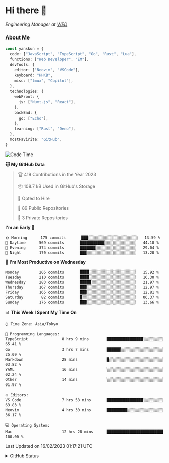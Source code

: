 # Hi there&nbsp;:wave:

<!-- ![Alt text](https://spotify-recently-played-readme.vercel.app/api?user=31kynbuubkiu3r4qh4hjuaglhfay) -->

_Engineering Manager at [WED](https://github.com/wedinc)_

### About Me

```ts
const yanskun = {
  code: ["JavaScript", "TypeScript", "Go", "Rust", "Lua"],
  functions: ["Web Developer", "EM"],
  devTools: {
    editor: ["Neovim", "VSCode"],
    keyboard: "HHKB",
    misc: ["tmux", "Copilot"],
  },
  technologies: {
    webFront: {
      js: ["Nuxt.js", "React"],
    },
    backEnd: {
      go: ["Echo"],
    },
    learning: ["Rust", "Deno"],
  },
  mostFavirite: "GitHub",
}
```

<!--START_SECTION:waka-->
![Code Time](http://img.shields.io/badge/Code%20Time-166%20hrs%2033%20mins-blue)

**🐱 My GitHub Data** 

> 🏆 419 Contributions in the Year 2023
 > 
> 📦 108.7 kB Used in GitHub's Storage 
 > 
> 💼 Opted to Hire
 > 
> 📜 89 Public Repositories 
 > 
> 🔑 3 Private Repositories  
 > 
**I'm an Early 🐤** 

```text
🌞 Morning      175 commits       ███░░░░░░░░░░░░░░░░░░░░░░   13.59 % 
🌆 Daytime      569 commits       ███████████░░░░░░░░░░░░░░   44.18 % 
🌃 Evening      374 commits       ███████░░░░░░░░░░░░░░░░░░   29.04 % 
🌙 Night        170 commits       ███░░░░░░░░░░░░░░░░░░░░░░   13.20 % 

```
📅 **I'm Most Productive on Wednesday** 

```text
Monday         205 commits       ████░░░░░░░░░░░░░░░░░░░░░   15.92 % 
Tuesday        210 commits       ████░░░░░░░░░░░░░░░░░░░░░   16.30 % 
Wednesday      283 commits       █████░░░░░░░░░░░░░░░░░░░░   21.97 % 
Thursday       167 commits       ███░░░░░░░░░░░░░░░░░░░░░░   12.97 % 
Friday         165 commits       ███░░░░░░░░░░░░░░░░░░░░░░   12.81 % 
Saturday        82 commits       █░░░░░░░░░░░░░░░░░░░░░░░░   06.37 % 
Sunday         176 commits       ███░░░░░░░░░░░░░░░░░░░░░░   13.66 % 

```


📊 **This Week I Spent My Time On** 

```text
⌚︎ Time Zone: Asia/Tokyo

💬 Programming Languages: 
TypeScript               8 hrs 9 mins        ████████████████░░░░░░░░░   65.41 % 
Go                       3 hrs 7 mins        ██████░░░░░░░░░░░░░░░░░░░   25.09 % 
Markdown                 28 mins             █░░░░░░░░░░░░░░░░░░░░░░░░   03.82 % 
YAML                     16 mins             ░░░░░░░░░░░░░░░░░░░░░░░░░   02.24 % 
Other                    14 mins             ░░░░░░░░░░░░░░░░░░░░░░░░░   01.97 % 

🔥 Editors: 
VS Code                  7 hrs 58 mins       ████████████████░░░░░░░░░   63.83 % 
Neovim                   4 hrs 30 mins       █████████░░░░░░░░░░░░░░░░   36.17 % 

💻 Operating System: 
Mac                      12 hrs 28 mins      █████████████████████████   100.00 % 

```


 Last Updated on 16/02/2023 01:17:21 UTC
<!--END_SECTION:waka-->

<details>
<summary>GitHub Status</summary>
<picture>
  <source media="(prefers-color-scheme: dark)" srcset="https://raw.githubusercontent.com/yanskun/yanskun/master/profile-summary-card-output/nord_dark/0-profile-details.svg">
 <img src="https://raw.githubusercontent.com/yanskun/yanskun/master/profile-summary-card-output/default/0-profile-details.svg">
</picture>
<br>
<picture>
  <source media="(prefers-color-scheme: dark)" srcset="https://raw.githubusercontent.com/yanskun/yanskun/master/profile-summary-card-output/nord_dark/1-repos-per-language.svg">
 <img src="https://raw.githubusercontent.com/yanskun/yanskun/master/profile-summary-card-output/default/1-repos-per-language.svg">
</picture>
<picture>
  <source media="(prefers-color-scheme: dark)" srcset="https://raw.githubusercontent.com/yanskun/yanskun/master/profile-summary-card-output/nord_dark/2-most-commit-language.svg">
 <img src="https://raw.githubusercontent.com/yanskun/yanskun/master/profile-summary-card-output/default/2-most-commit-language.svg">
</picture>
<br>
<picture>
  <source media="(prefers-color-scheme: dark)" srcset="https://raw.githubusercontent.com/yanskun/yanskun/master/profile-summary-card-output/nord_dark/3-stats.svg">
 <img src="https://raw.githubusercontent.com/yanskun/yanskun/master/profile-summary-card-output/default/3-stats.svg">
</picture>
<picture>
  <source media="(prefers-color-scheme: dark)" srcset="https://raw.githubusercontent.com/yanskun/yanskun/master/profile-summary-card-output/nord_dark/4-productive-time.svg">
 <img src="https://raw.githubusercontent.com/yanskun/yanskun/master/profile-summary-card-output/default/4-productive-time.svg">
</picture>
</details>
